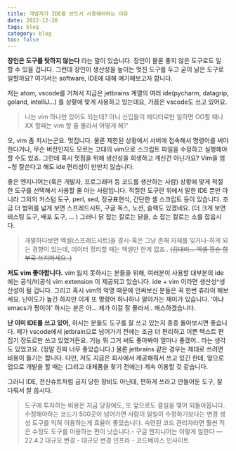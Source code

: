 ```yaml
---
title: 개발자가 IDE를 반드시 사용해야하는 이유
date: 2022-12-30
tags: blog
category: blog
toc: false
---
```



**장인은 도구를 탓하지 않는다** 라는 말이 있습니다. 장인이 물론 좋지 않은 도구로도 일 할 수 있을 겁니다. 그런데 장인이 생산성을 높이는 멋진 도구를 두고 굳이 낡은 도구로 일할까요? 여기서는 software, IDE에 대해 얘기해보고자 합니다.

저는 atom, vscode를 거쳐서 지금은 jetbrains 계열의 여러 ide(pycharm, datagrip, goland, intelliJ…) 를 상황에 맞게 사용하고 있는데요, 가끔은 vscode도 쓰고 있어요.

> 나는 vim 하나만 있어도 되는데? 아니 신입들이 에디터로만 일하면 OO할 때나 XX 할때는 vim 할 줄 몰라서 어떻게 해?’

오, vim 좀 치시는군요. 멋집니다. 물론 제한된 상황에서 서버에 접속해서 명령어를 써야한다거나, 무슨 버전인지도 모르는 고대의 vim으로 스크립트 파일을 수정하고 실행해야할 수도 있죠. 그런데 혹시 멋짐을 위해 생산성을 희생하고 계신건 아닌가요? Vim을 엄~청 잘쓴다고 해도 ide 편리성이 만만치 않습니다.

좋은 엔지니어는(혹은 개발자, 프로그래머 등 코드를 생산하는 사람) 상황에 맞게 적절한 도구를 선택해서 사용할 줄 아는 사람입니다. 적절한 도구란 위에서 말한 IDE 뿐만 아니라 그외의 커스텀 도구, perl, sed, 정규표현식, 간단한 셸 스크립트 등이 있습니다. 조금 더 범위를 넓게 보면 스프레드시트, 구글 독스, 노션, 슬랙도 있겠네요. (더 크게 보면 테스팅 도구, 배포 도구, … ) 그러니 닭 잡는 칼로는 닭을, 소 잡는 칼로는 소를 잡읍시다.

> 개발하다보면 엑셀(스프레드시트)을 경시-혹은 그냥 존재 자체를 잊거나-하게 되는 경향이 있는데, 데이터 정리할 때는 엑셀만 한게 없죠.. ~~(김대리… 엑셀 팡숀 함부로 쓰지마세요..)~~

**저도 vim 좋아합니다.** vim 잃지 못하시는 분들을 위해, 여러분이 사용할 대부분의 ide에는 공식/비공식 vim extension 이 제공되고 있습니다. ide + vim 이라면 생산성^생산성이 될 겁니다. 그리고 혹시 vim의 악명 때문에 안써보신 분들은 꼭 한번 츄라이 해보세요. 난이도가 높긴 하지만 이게 또 명령어 하나하나 알아가는 재미가 있습니다. ‘아냐 emacs가 짱이야’ 하시는 분은 아… 제가 이걸 잘 몰라서.. 패스하겠습니다.  

**난 이미 IDE를 쓰고 있어,** 하시는 분들도 도구를 잘 쓰고 있는지 종종 돌아보시면 좋습니다. 제가 vscode에서 jetbrain으로 넘어가기 전에는 조금 더 편리하고 이쁜 텍스트 편집기 정도로만 쓰고 있었거든요. 기능 뭐 그거 써도 좋아봐야 얼마나 좋겠어.. 라는 생각도 있었고요. (정말 진짜 너무 좋았습니다.) 물론 jetbrains 같은 경우는 제대로 쓰려면 비용이 들기는 합니다. 다만, 저도 지금은 회사에서 제공해줘서 쓰고 있긴 한데, 앞으로 업으로 개발을 할 때는 (그리고 대체품을 찾기 전에는) 계속 이용할 것 같습니다.

그러니 IDE, 전신슈트처럼 금지 당한 장비도 아닌데, 편하게 쓰라고 만들어둔 도구, 잘 다뤄서 잘 씁시다.

> 도구에 투자하는 비용은 지금 당장에도, 또 앞으로도 결실을 맺어 되돌아옵니다. 수정해야하는 코드가 500곳이 넘어가면 사람이 일일이 수정하기보다는 변경 생성 도구를 익혀 이용하는게 효율이 좋았습니다. 숙련된 코드 관리자라면 훨씬 적은 수정도 도구를 이용하는 편이 낫습니다.- 구글 엔지니어는 이렇게 일한다 — 22.4.2 대규모 변경 - 대규모 변경 인프라 - 코드베이스 인사이트
